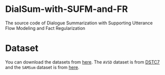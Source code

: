 # DialSum-with-SUFM-and-FR
The source code of Dialogue Summarization with Supporting Utterance Flow Modeling and Fact Regularization
# Dataset
You can download the datasets from [here](https://drive.google.com/drive/folders/1FoPXKPLqCHxYLvE5SKNMnNmNeAnsTvJm?usp=sharing). The `AVSD` dataset is from [DSTC7](https://www.aclweb.org/portal/content/dialog-system-technology-challenge-7-dstc7-data-release) and the `SAMSum` dataset is from [here](https://arxiv.org/abs/1911.12237).
